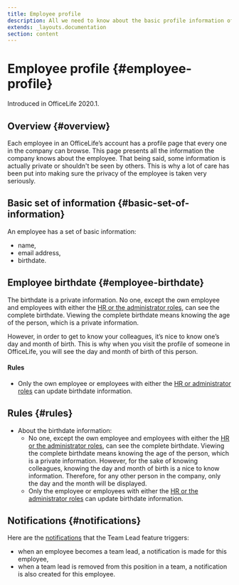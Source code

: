 ```yaml
---
title: Employee profile
description: All we need to know about the basic profile information of an employee.
extends: _layouts.documentation
section: content
---
```


# Employee profile {#employee-profile}

Introduced in OfficeLife 2020.1.

## Overview {#overview}

Each employee in an OfficeLife’s account has a profile page that every one in the company can browse. This page presents all the information the company knows about the employee. That being said, some information is actually private or shouldn't be seen by others. This is why a lot of care has been put into making sure the privacy of the employee is taken very seriously.

## Basic set of information {#basic-set-of-information}

An employee has a set of basic information:

* name,
* email address,
* birthdate.

## Employee birthdate {#employee-birthdate}

The birthdate is a private information. No one, except the own employee and employees with either the [HR or the administrator roles](/docs/understanding-roles), can see the complete birthdate. Viewing the complete birthdate means knowing the age of the person, which is a private information.

However, in order to get to know your colleagues, it’s nice to know one’s day and month of birth. This is why when you visit the profile of someone in OfficeLife, you will see the day and month of birth of this person.

<div class="rules">
  <h4>Rules</h4>
  <ul>
    <li>Only the own employee or employees with either the <a href="/docs/understanding-roles">HR or administrator roles</a> can update birthdate information.</li>
  </ul>
</div>

## Rules {#rules}

* About the birthdate information:
  * No one, except the own employee and employees with either the [HR or the administrator roles](/docs/understanding-roles), can see the complete birthdate. Viewing the complete birthdate means knowing the age of the person, which is a private information. However, for the sake of knowing colleagues, knowing the day and month of birth is a nice to know information. Therefore, for any other person in the company, only the day and the month will be displayed.
  * Only the employee or employees with either the [HR or the administrator roles](/docs/understanding-roles) can update birthdate information.

## Notifications {#notifications}

Here are the [notifications](/docs/notifications) that the Team Lead feature triggers:

* when an employee becomes a team lead, a notification is made for this employee,
* when a team lead is removed from this position in a team, a notification is also created for this employee.
